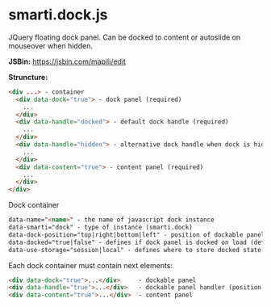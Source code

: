 # smarti.dock.js

JQuery floating dock panel. Can be docked to content or autoslide on mouseover when hidden.

<b>JSBin:</b> https://jsbin.com/mapili/edit

<b>Struncture:</b>

```html
<div ...> - container
  <div data-dock="true"> - dock panel (required)
    ...
  </div>
  <div data-handle="docked"> - default dock handle (required)
    ...
  </div>
  <div data-handle="hidden"> - alternative dock handle when dock is hidden (optional)
    ...
  </div>
  <div data-content="true"> - content panel (required)
    ...
  </div>
</div>
```

Dock container
```html
data-name="<name>" - the name of javascript dock instance
data-smarti="dock" - type of instance (smarti.dock)
data-dock-position="top|right|bottom|left" - position of dockable panel (default:left)
data-docked="true|false" - defines if dock panel is docked on load (default:true)
data-use-storage="session|local" - defines where to store docked state: sessionStorage or localStorage (default:null)
```

Each dock container must contain next elements:
```html
<div data-dock="true">...</div>		- dockable panel
<div data-handle="true">...</div>	- dockable panel handler (position can be changed by setting css rule of top,right,bottom or left)
<div data-content="true">...</div>	- content panel
```
